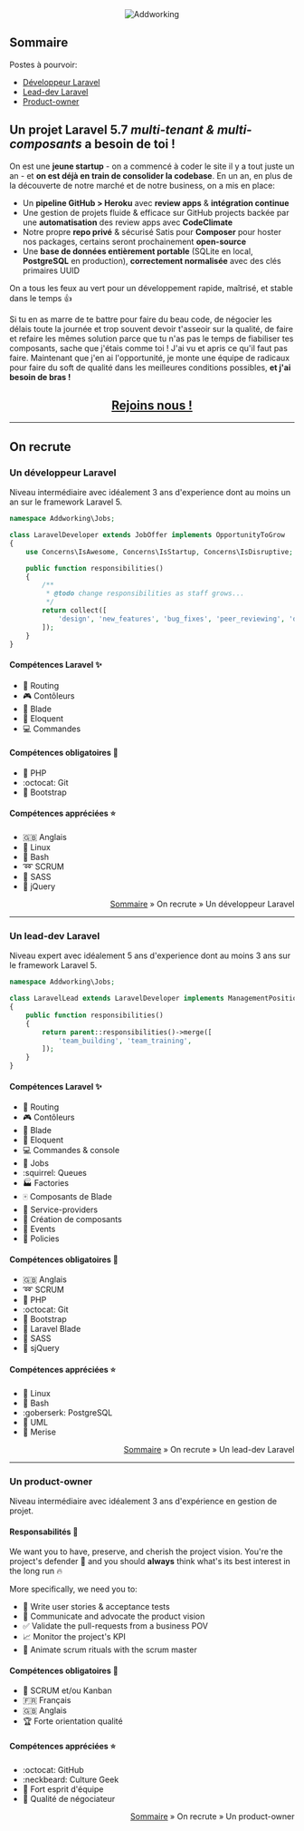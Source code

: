 <div align="center"><img src="http://www.addworking.com/sites/default/files/logo_addworking_2_1.png" alt="Addworking"></div>

## Sommaire

Postes à pourvoir:

+ [Développeur Laravel](#un-développeur-laravel)
+ [Lead-dev Laravel](#un-lead-dev-laravel)
+ [Product-owner](#un-product-owner)

## Un projet Laravel 5.7 *multi-tenant & multi-composants* a besoin de toi !

On est une **jeune startup** - on a commencé à coder le site il y a tout juste un an - et **on est déjà en train de consolider la codebase**. En un an, en plus de la découverte de notre marché et de notre business, on a mis en place:

+ Un **pipeline GitHub > Heroku** avec **review apps** & **intégration continue**
+ Une gestion de projets fluide & efficace sur GitHub projects backée par une **automatisation** des review apps avec **CodeClimate**
+ Notre propre **repo privé** & sécurisé Satis pour **Composer** pour hoster nos packages, certains seront prochainement **open-source**
+ Une **base de données entièrement portable** (SQLite en local, **PostgreSQL** en production), **correctement normalisée** avec des clés primaires UUID

On a tous les feux au vert pour un développement rapide, maîtrisé, et stable dans le temps :+1:

Si tu en as marre de te battre pour faire du beau code, de négocier les délais toute la journée et trop souvent devoir t'asseoir sur la qualité, de faire et refaire les mêmes solution parce que tu n'as pas le temps de fiabiliser tes composants, sache que j'étais comme toi ! J'ai vu et apris ce qu'il faut pas faire. Maintenant que j'en ai l'opportunité, je monte une équipe de radicaux pour faire du soft de qualité dans les meilleures conditions possibles, **et j'ai besoin de bras !**

<div align="center"><a href="mailto:benjamin@addworking.com" align="center"><h2>Rejoins nous !</h2></a></div>

---

## On recrute

### Un développeur Laravel

Niveau intermédiaire avec idéalement 3 ans d'experience dont au moins un an sur le framework Laravel 5.

```PHP
namespace Addworking\Jobs;

class LaravelDeveloper extends JobOffer implements OpportunityToGrow
{
    use Concerns\IsAwesome, Concerns\IsStartup, Concerns\IsDisruptive;

    public function responsibilities()
    {
        /**
         * @todo change responsibilities as staff grows...
         */
        return collect([
            'design', 'new_features', 'bug_fixes', 'peer_reviewing', 'deployment',
        ]);
    }
}
```

#### Compétences Laravel :sparkles:

+ :bus: Routing
+ :video_game: Contôleurs
+ :hocho: Blade
+ :speech_balloon: Eloquent
+ :computer: Commandes

#### Compétences obligatoires :star2:

+ :elephant: PHP
+ :octocat: Git
+ :beer: Bootstrap

#### Compétences appréciées :star:

+ :gb: Anglais
+ :penguin: Linux
+ :snake: Bash
+ :loop: SCRUM
+ :balloon: SASS
+ :triangular_ruler: jQuery

<p align="right"><a href="#sommaire">Sommaire</a> &#187; On recrute &#187; Un développeur Laravel</p>

---

### Un lead-dev Laravel

Niveau expert avec idéalement 5 ans d'experience dont au moins 3 ans sur le framework Laravel 5.


```PHP
namespace Addworking\Jobs;

class LaravelLead extends LaravelDeveloper implements ManagementPosition
{
    public function responsibilities()
    {
        return parent::responsibilities()->merge([
            'team_building', 'team_training',
        ]);
    }
}
```

#### Compétences Laravel :sparkles:

+ :bus: Routing
+ :video_game: Contôleurs
+ :hocho: Blade
+ :speech_balloon: Eloquent
+ :computer: Commandes & console
+ :construction_worker: Jobs
+ :squirrel: Queues
+ :factory: Factories
+ :mahjong: Composants de Blade
+ :necktie: Service-providers
+ :crown: Création de composants
+ :birthday: Events
+ :cop: Policies

#### Compétences obligatoires :star2:

+ :gb: Anglais
+ :loop: SCRUM
+ :elephant: PHP
+ :octocat: Git
+ :beer: Bootstrap
+ :hocho: Laravel Blade
+ :ocean: SASS
+ :triangular_ruler: sjQuery

#### Compétences appréciées :star:

+ :penguin: Linux
+ :snake: Bash
+ :goberserk: PostgreSQL
+ :racehorse: UML
+ :hamster: Merise

<p align="right"><a href="#sommaire">Sommaire</a> &#187; On recrute &#187; Un lead-dev Laravel</p>

---

### Un product-owner

Niveau intermédiaire avec idéalement 3 ans d'expérience en gestion de projet.

#### Responsabilités :muscle:

We want you to have, preserve, and cherish the project vision. You're the project's defender :triumph: and you should **always** think what's its best interest in the long run :fire:

More specifically, we need you to:

+ :memo: Write user stories & acceptance tests
+ :speech_balloon: Communicate and advocate the product vision
+ :white_check_mark: Validate the pull-requests from a business POV
+ :chart_with_upwards_trend: Monitor the project's KPI
+ :dart: Animate scrum rituals with the scrum master

#### Compétences obligatoires :star2:

+ :dolphin: SCRUM et/ou Kanban
+ :fr: Français
+ :gb: Anglais
+ :trophy: Forte orientation qualité

#### Compétences appréciées :star:

+ :octocat: GitHub
+ :neckbeard: Culture Geek
+ :rugby_football: Fort esprit d'équipe
+ :gift: Qualité de négociateur

<p align="right"><a href="#sommaire">Sommaire</a> &#187; On recrute &#187; Un product-owner</p>
